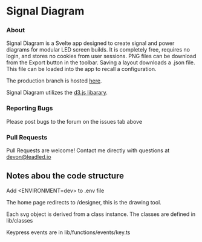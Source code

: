 # Signal Diagram

### About

Signal Diagram is a Svelte app designed to create signal and power diagrams for modular LED screen builds. It is completely free, requires no login, and stores no cookies from user sessions. PNG files can be download from the Export button in the toolbar. Saving a layout downloads a .json file. This file can be loaded into the app to recall a configuration.

The production branch is hosted [here](https://www.signaldiagram.com).

Signal Diagram utilizes the [d3.js libarary](https://d3js.org/).

### Reporting Bugs

Please post bugs to the forum on the issues tab above

### Pull Requests

Pull Requests are welcome! Contact me directly with questions at devon@leadled.io

## Notes abou the code structure

Add <ENVIRONMENT=dev> to .env file

The home page redirects to /designer, this is the drawing tool.

Each svg object is derived from a class instance. The classes are defined in lib/classes

Keypress events are in lib/functions/events/key.ts

